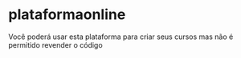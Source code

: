 # plataformaonline
Você poderá usar esta plataforma para criar seus cursos mas não é permitido revender o código
